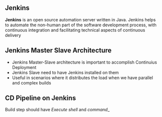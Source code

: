 ## Jenkins

__Jenkins__ is an open source automation server written in Java. Jenkins helps to automate the non-human part of the software development process, with continuous integration and facilitating technical aspects of continuous delivery

## Jenkins Master Slave Architecture

 * Jenkins Master-Slave architecture is important to accomplish Continuius Deployment
 * Jenkins Slave need to have Jenkins installed on them
 * Useful in scenarios where it distributes the load when we have parallel and complex builds

## CD Pipeline on Jenkins

Build step should have _Execute shell_ and _command__

